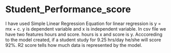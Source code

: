 # Student_Performance_score
I have used Simple Linear Regression
Equation for linear regression is y = mx + c. y is dependent variable and x is independent variable. In csv file we have two features hours and score. hours is x and score is y. Acccoreding to the model created, if a student study for 9.25 hrs/day he/she will score 92%. R2 score tells how much data is represented by the model. 
